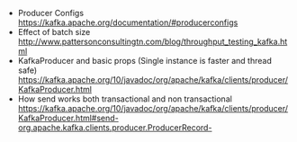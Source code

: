 - Producer Configs  
https://kafka.apache.org/documentation/#producerconfigs  
- Effect of batch size  
http://www.pattersonconsultingtn.com/blog/throughput_testing_kafka.html
- KafkaProducer and basic props (Single instance is faster and thread safe)  
https://kafka.apache.org/10/javadoc/org/apache/kafka/clients/producer/KafkaProducer.html
- How send works both transactional and non transactional  
https://kafka.apache.org/10/javadoc/org/apache/kafka/clients/producer/KafkaProducer.html#send-org.apache.kafka.clients.producer.ProducerRecord-
